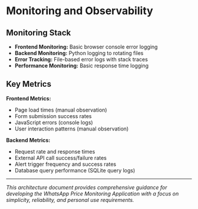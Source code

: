 # Monitoring and Observability

## Monitoring Stack
- **Frontend Monitoring:** Basic browser console error logging
- **Backend Monitoring:** Python logging to rotating files
- **Error Tracking:** File-based error logs with stack traces
- **Performance Monitoring:** Basic response time logging

## Key Metrics

**Frontend Metrics:**
- Page load times (manual observation)
- Form submission success rates
- JavaScript errors (console logs)
- User interaction patterns (manual observation)

**Backend Metrics:**
- Request rate and response times
- External API call success/failure rates  
- Alert trigger frequency and success rates
- Database query performance (SQLite query logs)

---

*This architecture document provides comprehensive guidance for developing the WhatsApp Price Monitoring Application with a focus on simplicity, reliability, and personal use requirements.*